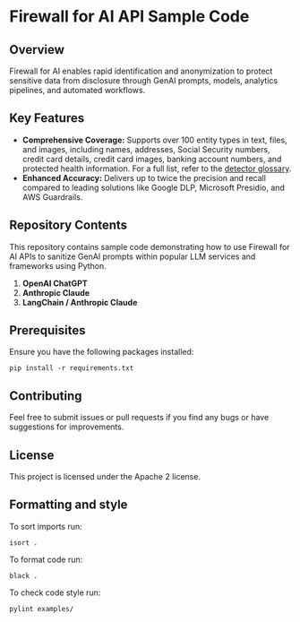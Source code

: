 # Firewall for AI API Sample Code

## Overview

Firewall for AI enables rapid identification and anonymization to protect sensitive data from disclosure through GenAI prompts, models, analytics pipelines, and automated workflows.

## Key Features

- **Comprehensive Coverage:** Supports over 100 entity types in text, files, and images, including names, addresses, Social Security numbers, credit card details, credit card images, banking account numbers, and protected health information. For a full list, refer to the [detector glossary](https://help.nightfall.ai/nightfall-ai/detection-engine/nightfall-detector-glossary).
- **Enhanced Accuracy:** Delivers up to twice the precision and recall compared to leading solutions like Google DLP, Microsoft Presidio, and AWS Guardrails.

## Repository Contents

This repository contains sample code demonstrating how to use Firewall for AI APIs to sanitize GenAI prompts within popular LLM services and frameworks using Python.
1. **OpenAI ChatGPT**
2. **Anthropic Claude**
3. **LangChain / Anthropic Claude**

## Prerequisites

Ensure you have the following packages installed:

    pip install -r requirements.txt 

## Contributing
Feel free to submit issues or pull requests if you find any bugs or have suggestions for improvements.

## License
This project is licensed under the Apache 2 license.

## Formatting and style

To sort imports run:

    isort .

To format code run:

    black .

To check code style run:

    pylint examples/
